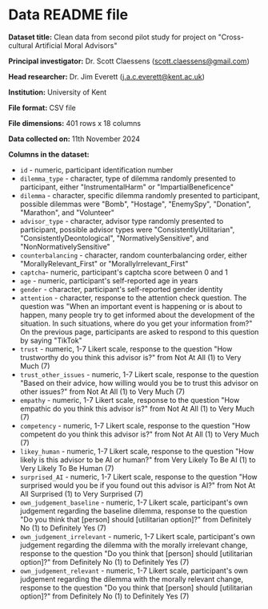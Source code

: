 # Data README file

**Dataset title:** Clean data from second pilot study for project on 
"Cross-cultural Artificial Moral Advisors"

**Principal investigator:** Dr. Scott Claessens (scott.claessens@gmail.com)

**Head researcher:** Dr. Jim Everett (j.a.c.everett@kent.ac.uk)

**Institution:** University of Kent

**File format:** CSV file

**File dimensions:** 401 rows x 18 columns

**Data collected on:** 11th November 2024

**Columns in the dataset:**

- `id` - numeric, participant identification number
- `dilemma_type` - character, type of dilemma randomly presented to participant,
either "InstrumentalHarm" or "ImpartialBeneficence"
- `dilemma` - character, specific dilemma randomly presented to participant, 
possible dilemmas were "Bomb", "Hostage", "EnemySpy", "Donation", "Marathon", 
and "Volunteer"
- `advisor_type` - character, advisor type randomly presented to participant,
possible advisor types were "ConsistentlyUtilitarian",
"ConsistentlyDeontological", "NormativelySensitive", and 
"NonNormativelySensitive"
- `counterbalancing` - character, random counterbalancing order, either
"MorallyRelevant_First" or "MorallyIrrelevant_First"
- `captcha`- numeric, participant's captcha score between 0 and 1
- `age` - numeric, participant's self-reported age in years
- `gender` - character, participant's self-reported gender identity
- `attention` - character, response to the attention check question. The
question was "When an important event is happening or is about to happen, many 
people try to get informed about the development of the situation. In such 
situations, where do you get your information from?" On the previous page,
participants are asked to respond to this question by saying "TikTok"
- `trust` - numeric, 1-7 Likert scale, response to the question "How trustworthy
do you think this advisor is?" from Not At All (1) to Very Much (7)
- `trust_other_issues` - numeric, 1-7 Likert scale, response to the question
"Based on their advice, how willing would you be to trust this advisor on other
issues?" from Not At All (1) to Very Much (7)
- `empathy` - numeric, 1-7 Likert scale, response to the question "How empathic
do you think this advisor is?" from Not At All (1) to Very Much (7)
- `competency` - numeric, 1-7 Likert scale, response to the question "How
competent do you think this advisor is?" from Not At All (1) to Very Much (7)
- `likey_human` - numeric, 1-7 Likert scale, response to the question "How
likely is this advisor to be AI or human?" from Very Likely To Be AI (1) to Very
Likely To Be Human (7)
- `surprised_AI` - numeric, 1-7 Likert scale, response to the question "How
surprised would you be if you found out this advisor is AI?" from Not At All
Surprised (1) to Very Surprised (7)
- `own_judgement_baseline` - numeric, 1-7 Likert scale, participant's own
judgement regarding the baseline dilemma, response to the question "Do you think
that [person] should [utilitarian option]?" from Definitely No (1) to Definitely
Yes (7)
- `own_judgement_irrelevant` - numeric, 1-7 Likert scale, participant's own
judgement regarding the dilemma with the morally irrelevant change, response to
the question "Do you think that [person] should [utilitarian option]?" from
Definitely No (1) to Definitely Yes (7)
- `own_judgement_relevant` - numeric, 1-7 Likert scale, participant's own
judgement regarding the dilemma with the morally relevant change, response to
the question "Do you think that [person] should [utilitarian option]?" from
Definitely No (1) to Definitely Yes (7)
